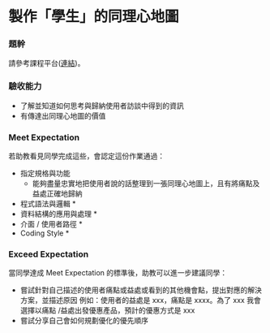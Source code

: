 # 製作「學生」的同理心地圖

### 題幹
請參考課程平台([連結](https://lighthouse.alphacamp.co/courses/42/assignments/1145))。

### 驗收能力
* 了解並知道如何思考與歸納使用者訪談中得到的資訊
* 有傳達出同理心地圖的價值

### Meet Expectation
若助教看見同學完成這些，會認定這份作業通過：
* 指定規格與功能
  * 能夠盡量忠實地把使用者說的話整理到一張同理心地圖上，且有將痛點及益處正確地歸納
* 程式語法與邏輯
  * 
* 資料結構的應用與處理
  * 
* 介面 / 使用者路徑
  * 
* Coding Style
  * 
### Exceed Expectation
當同學達成 Meet Expectation 的標準後，助教可以進一步建議同學：
* 嘗試針對自己描述的使用者痛點或益處或看到的其他機會點，提出對應的解決方案，並描述原因
例如：使用者的益處是 xxx，痛點是 xxxx。為了 xxx 我會選擇以痛點 /益處出發優惠產品，預計的優惠方式是 xxx
* 嘗試分享自己會如何規劃優化的優先順序